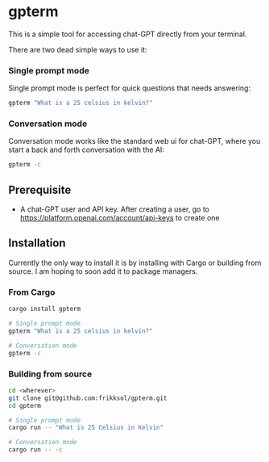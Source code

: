 # gpterm

This is a simple tool for accessing chat-GPT directly from your terminal.

There are two dead simple ways to use it:

### Single prompt mode

Single prompt mode is perfect for quick questions that needs answering:

```bash
gpterm "What is a 25 celsius in kelvin?"
```

### Conversation mode

Conversation mode works like the standard web ui for chat-GPT, where you start a back and forth conversation with the AI:

```bash
gpterm -c
```

## Prerequisite

- A chat-GPT user and API key. After creating a user, go to https://platform.openai.com/account/api-keys to create one

## Installation

Currently the only way to install it is by installing with Cargo or building from source. I am hoping to soon add it to package managers.

### From Cargo

```bash
cargo install gpterm

# Single prompt mode
gpterm "What is a 25 celsius in kelvin?"

# Conversation mode
gpterm -c
```

### Building from source

```bash
cd <wherever>
git clone git@github.com:frikksol/gpterm.git
cd gpterm

# Single prompt mode
cargo run -- "What is 25 Celsius in Kelvin"

# Conversation mode
cargo run -- -c
```
